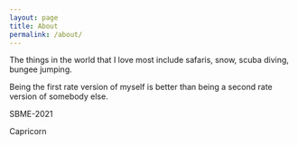 ```yaml
---
layout: page
title: About
permalink: /about/
---
```


  The things in the world that I love most include safaris, snow, scuba diving, bungee jumping.
 
  Being the first rate version of myself is better 
  than being a second rate version of somebody else.
 
 SBME-2021 

 Capricorn 

[jekyll-organization]: https://github.com/jekyll
